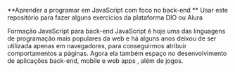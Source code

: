 **Aprender a programar em JavaScript com foco no back-end
** Usar este repositório para fazer alguns exercícios da plataforma DIO ou Alura


Formação JavaScript para back-end
JavaScript é hoje uma das linguagens de programação mais populares da web e há alguns anos deixou de ser utilizada apenas em navegadores, para conseguirmos atribuir comportamentos a páginas. Agora ela também espaço no desenvolvimento de aplicações back-end, mobile e web apps , além de jogos.
